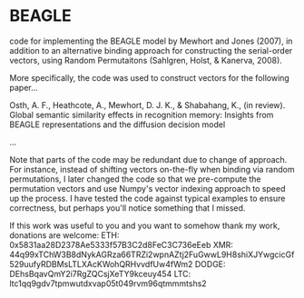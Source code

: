 # BEAGLE
code for implementing the BEAGLE model by Mewhort and Jones (2007), in addition to an alternative binding approach for constructing the serial-order vectors, using Random Permutaitons (Sahlgren, Holst, & Kanerva, 2008).


More specifically, the code was used to construct vectors for the following paper...


Osth, A. F., Heathcote, A., Mewhort, D. J. K., & Shabahang, K., (in review). Global semantic similarity effects in recognition memory: Insights from BEAGLE representations and the diffusion decision model


...

Note that parts of the code may be redundant due to change of approach.  For instance, instead of shifting vectors on-the-fly when binding via random permutations, I later changed the code so that we pre-compute the permutation vectors and use Numpy's vector indexing approach to speed up the process.  I have tested the code against typical examples to ensure correctness, but perhaps you'll notice something that I missed.


If this work was useful to you and you want to somehow thank my work, donations are welcome:
ETH: 0x5831aa28D2378Ae5333f57B3C2d8FeC3C736eEeb
XMR: 44q99xTChW3B8dNykAGRza66TRZi2wpnAZtj2FuGwwL9H8shiXJYwgcicGf529uufyRDBMsLTLXAcKWohQRHvvdfUw4fWm2
DODGE: DEhsBqavQmY2i7RgZQCsjXeTY9kceuy454
LTC: ltc1qq9gdv7tpmwutdxvap05t049rvm96qtmmmtshs2

